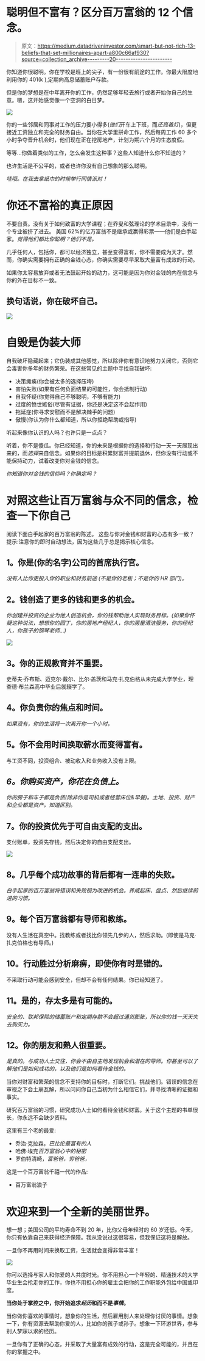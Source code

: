 # 聪明但不富有？区分百万富翁的 12 个信念。

> 原文：<https://medium.datadriveninvestor.com/smart-but-not-rich-13-beliefs-that-set-millionaires-apart-a800c66af930?source=collection_archive---------20----------------------->

你知道你很聪明。你在学校是班上的尖子，有一份很有前途的工作。你最大限度地利用你的 401(k ),定期向高息储蓄账户存款。

但是你的梦想是在中年离开你的工作，仍然足够年轻去旅行或者开始你自己的生意。嗯，这开始感觉像一个空洞的白日梦。

![](img/74d42646bc448eaa943895a77323ef90.png)

你的一些邻居和同事对工作的压力要小得多(*他们*开车上下班，而*还亮着灯*)，但更接近工资独立和完全的财务自由。当你在大学里拼命工作，然后每周工作 60 多个小时争夺晋升机会时，他们现在正在挖房地产，计划为期六个月的生态度假。

等等…你做着类似的工作，怎么会发生这种事？这些人知道什么你不知道的？

也许生活是不公平的，或者也许你没有自己想象的那么聪明。

*哇哦。在我去拿纸巾的时候举行同情派对！*

# 你还不富裕的真正原因

不要自责。没有关于如何致富的大学课程；在乔叟和弦理论的学术目录中，没有一个专业被挤了进去。
美国 62%的亿万富翁不是继承或赢得彩票——他们是白手起家。*觉得他们都比你聪明？他们不是。*

几乎任何人，包括你，都可以经济独立，甚至变得富有，你不需要成为天才。然而，你确实需要拥有正确的金钱心态，你确实需要尽早采取大量富有成效的行动。

如果你太容易放弃或者无法鼓起开始的动力，这可能是因为你对金钱的内在信念与你的外在目标不一致。

## 换句话说，你在破坏自己。

![](img/ddd5befe26b289c51a5dccfecbedfc33.png)

# **自毁是伪装大师**

自我破坏隐藏起来；它伪装成其他感觉，所以除非你有意识地努力关闭它，否则它会毒害你多年的财务繁荣。在这些常见的主题中寻找自我破坏:

*   决策瘫痪(你会被太多的选择压垮)
*   害怕失败(如果有任何负面结果的可能性，你会抵制行动)
*   自我怀疑(你觉得自己不够聪明，不够有能力)
*   过度的愤世嫉俗(尽管有证据，你还是决定这不会起作用)
*   拖延症(你寻求安慰而不是解决棘手的问题)
*   傲慢(你认为你什么都知道，所以你拒绝帮助或指导)

听起来像你认识的人吗？也许只是一点点？

听着，你不是傻瓜。你已经知道，你的未来是根据你的选择和行动一天一天展现出来的，而*选择*来自信念。如果你的目标是积累财富并提前退休，但你没有行动或不能保持动力，试着改变你对金钱的信念。

*你知道你对金钱的信仰吗？你确定吗？*

# 对照这些让百万富翁与众不同的信念，检查一下你自己

阅读下面白手起家的百万富翁的陈述。
这些与你对金钱和财富的心态有多一致？提示:注意你的即时自动想法，因为这些几乎总是揭示核心信念。

## **1。你是(你的名字)公司的首席执行官。**

*没有人比你更投入你的职业和财务前途
(不是你的老板；不是你的 HR 部门)。*

## **2。钱创造了更多的钱和更多的机会。**

*你创建并投资的企业为他人创造机会，你的钱帮助他人实现财务目标。(如果你怀疑这种说法，想想你的园丁，你的房地产经纪人，你的房屋清洁服务，你的经纪人，你孩子的钢琴老师…)*

![](img/dd228e875f4b07eac38c59b6482c370e.png)

## **3。你的正规教育并不重要。**

史蒂夫·乔布斯、迈克尔·戴尔、比尔·盖茨和马克·扎克伯格从未完成大学学业，理查德·布兰森高中毕业后就辍学了。

## **4。你负责你的焦点和时间。**

*如果没有，你的生活将一次离开你一个小时。*

## **5。你不会用时间换取薪水而变得富有。**

与工资不同，投资组合、被动收入和业务收入没有上限。

## ***6。你购买资产，你花在负债上。***

*你的房子和车子都是负债(除非你是司机或者经营床位&早餐)。土地、投资、财产和企业都是资产。知道区别。*

## **7。你的投资优先于可自由支配的支出。**

支付账单，投资先存钱，然后决定你的自由支配支出。

![](img/d00f8d9f3be9aeffcbdd579ea5ce40f5.png)

## **8。几乎每个成功故事的背后都有一连串的失败。**

*白手起家的百万富翁将错误和失败视为改进的机会。养成起床、盘点、然后继续前进的习惯。*

## **9。每个百万富翁都有导师和教练。**

没有人生活在真空中。找教练或者找比你领先几步的人，然后求助。(即使是马克·扎克伯格也有导师。)

## **10。行动胜过分析麻痹，即使你有时是错的。**

不采取行动可能会感到安全，但却不会有任何结果。你已经知道了。

## **11。是的，存太多是有可能的。**

*安全的、联邦保险的储蓄账户和定期存款不会超过通货膨胀，所以你的钱一天天失去购买力。*

## 12。你的朋友和熟人很重要。

*是真的。与成功人士交往，你会不由自主地发现机会和潜在的导师。你甚至可以了解他们是如何成功的，以及他们是如何看待金钱的。*

当你对财富和繁荣的信念不支持你的目标时，打断它们。挑战他们。错误的信念在审视之下会土崩瓦解，所以问问你自己当初为什么相信它们，并寻找清晰的证据和事实。

研究百万富翁的习惯，研究成功人士如何看待金钱和财富。关于这个主题的书单很长，你永远不会缺少资料。

这里有三个老的最爱:

*   乔治·克拉森，*巴比伦最富有的人*
*   哈佛·埃克*百万富翁心中的秘密*
*   罗伯特清崎，*富爸爸，穷爸爸，*

这是一个百万富翁千禧一代的作品:

*   百万富翁浪子

# 欢迎来到一个全新的美丽世界。

想一想；美国公司的平均寿命不到 20 年，比你父母年轻时的 60 岁还低。今天，你只有依靠自己来获得经济保障。我从没说过这很容易，但我保证这将是解放。

一旦你不再用时间来换取工资，生活就会变得非常丰富！

![](img/b2ea5a723ffc72a0f4a5bc54bf919902.png)

你可以选择与家人和你爱的人共度时光。你不用担心一个年轻的、精通技术的大学毕业生会抢走你的工作，你也不用担心你的雇主会把你的工作职能外包给中国或印度。

**当你处于掌控之中，你开始追求*经历*和而不是*事情*。**

当你做你喜欢的事情时，想象你的生活，然后雇用别人来处理你讨厌的事情。想象一下，你有资源去帮助你爱的人，比如你的孩子或孙子。想象一下环游世界，参与别人梦寐以求的经历。

一旦你有了正确的心态，并采取了大量富有成效的行动，这是完全可能的，并且在你的掌握之中。